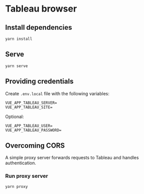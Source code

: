 # Tableau browser

## Install dependencies
```
yarn install
```

## Serve
```
yarn serve
```

## Providing credentials
Create `.env.local` file with the following variables:
```
VUE_APP_TABLEAU_SERVER=
VUE_APP_TABLEAU_SITE=
```
Optional:
```
VUE_APP_TABLEAU_USER=
VUE_APP_TABLEAU_PASSWORD=
```

## Overcoming CORS
A simple proxy server forwards requests to Tableau and handles authentication.

### Run proxy server
```
yarn proxy
```